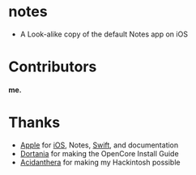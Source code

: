 # notes

- A Look-alike copy of the default Notes app on iOS

# Contributors

#### me.

# Thanks

* [Apple](https://github.com/apple) for [iOS](https://apple.com/ios), Notes, [Swift](https://apple.com/swift), and documentation
* [Dortania](https://github.com/dortania) for making the OpenCore Install Guide
* [Acidanthera](https://github.com/acidanthera) for making my Hackintosh possible